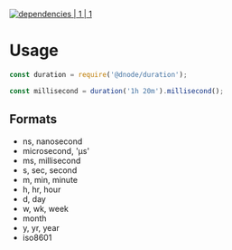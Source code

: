 [![dependencies | 1 | 1](https://img.shields.io/badge/dependencies-1%20|%201-blue.svg)](DEPENDENCIES.md)

# Usage

```javascript
const duration = require('@dnode/duration');

const millisecond = duration('1h 20m').millisecond();
```

## Formats

* ns, nanosecond
* microsecond, 'μs'
* ms, millisecond
* s, sec, second
* m, min, minute
* h, hr, hour
* d, day
* w, wk, week
* month
* y, yr, year
* iso8601
